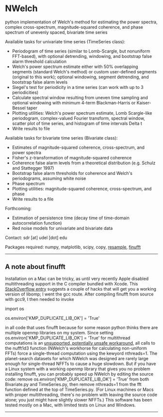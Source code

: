 # NWelch
python implementation of Welch's method for estimating the power spectra, complex cross-spectrum, magnitude-squared coherence, and phase spectrum of unevenly spaced, bivariate time series

Available tasks for univariate time series (TimeSeries class):

- Periodogram of time series (similar to Lomb-Scargle, but nonuniform FFT-based), with optional detrending, windowing, and bootstrap false alarm threshold calculation
- Welch's power spectrum estimate either with 50% overlapping segments (standard Welch's method) or custom user-defined segments (original to this work); optional windowing, segment detrending, and bootstrap false alarm levels 
- Siegel's test for periodicity in a time series (can work with up to 3 periodicities)
- Calculate spectral window resulting from uneven time sampling and optional windowing with minimum 4-term Blackman-Harris or Kaiser-Bessel taper
- Plotting utilities: Welch's power spectrum estimate, Lomb Scargle-like periodogram, complex-valued Fourier transform, spectral window, scatter plot of time series, and histogram of time intervals Delta t
- Write results to file

Available tasks for bivariate time series (Bivariate class):

- Estimates of magnitude-squared coherence, cross-spectrum, and power spectra
- Fisher's z-transformation of magnitude-squared coherence
- Coherence false alarm levels from a theoretical distribution (e.g. Schulz and Stattegger 1997)
- Bootstrap false alarm thresholds for coherence and Welch's periodograms, assuming white noise
- Phase spectrum
- Plotting utilities: magnitude-squared coherence, cross-spectrum, and phase
- Write results to a file

Forthcoming:

- Estimation of persistence time (decay time of time-domain autocorrelation function)
- Red noise models for univariate and bivariate data

Contact: sdr [at] udel [dot] edu

Packages required: numpy, matplotlib, scipy, copy, [resample](https://pypi.org/project/resample/), [finufft](https://finufft.readthedocs.io/en/latest/index.html) 

---

## A note about finufft

Installation on a Mac can be tricky, as until very recently Apple disabled multithreading support in the C compiler bundled with Xcode. This [StackOverflow entry](https://stackoverflow.com/questions/58344183/how-can-i-install-openmp-on-my-new-macbook-pro-with-mac-os-catalina) suggests a couple of hacks that will get you a working version of libomp; I went the gcc route. After compiling finufft from source with gcc9, I then needed to invoke 

import os

os.environ['KMP_DUPLICATE_LIB_OK'] = 'True'

in all code that uses finufft because for some reason python thinks there are multiple openmp libraries on my system. Since setting os.environ['KMP_DUPLICATE_LIB_OK'] = 'True' for multithread computations is an [unsupported, potentially unsafe workaround](https://stackoverflow.com/questions/20554074/sklearn-omp-error-15-when-fitting-models), all calls to the nufft1d3 function (NWelch's workhorse for calculating non-uniform FFTs) force a single-thread computation using the kewyord nthreads=1. The planet-search datasets for which NWelch was designed are rarely large enough for single-thread NFFTs to cause a huge slowdown. But if you have a Linux system with a working openmp library that gives you no problem installing finufft, you can probably speed up NWelch by editing the source code: remove os.environ['KMP_DUPLICATE_LIB_OK'] = 'True' from both Bivariate.py and TimeSeries.py, then remove nthreads=1 from the fft function defined at the top of TimeSeries.py. (For Linux machines or Macs with proper multithreading, there's no problem with leaving the source code alone; you just might have slightly slower NFFTs.) This software has been tested mostly on a Mac, with limited tests on Linux and Windows.

---
